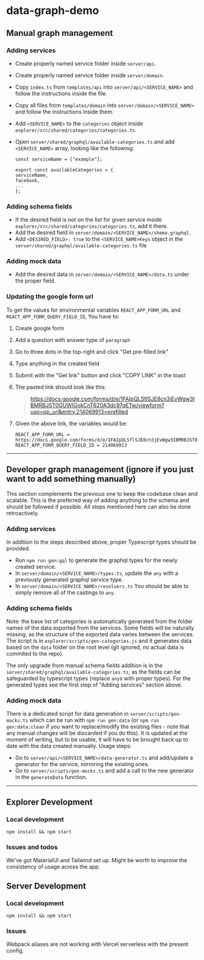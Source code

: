 # data-graph-demo

## Manual graph management

### Adding services

- Create properly named service folder inside `server/api`.
- Create properly named service folder inside `server/domain`.
- Copy `index.ts` from `templates/api` into `server/api/<SERVICE_NAME>` and follow the instructions inside the file.
- Copy all files from `templates/domain` into `server/domain/<SERVICE_NAME>` and follow the instructions inside them.
- Add `<SERVICE_NAME>` to the `categories` object inside `explorer/src/shared/categories/categories.ts`.
- Open `server/shared/graphql/available-categories.ts` and add `<SERVICE_NAME>` array, looking like the following:

  ```
  const serviceName = ["example"];

  export const availableCategories = {
  serviceName,
  facebook,
  ...
  };
  ```

### Adding schema fields

- If the desired field is not on the list for given service inside `explorer/src/shared/categories/categories.ts`, add it there.
- Add the desired field in `server/domain/<SERVICE_NAME>/shema.graphql`.
- Add `<DESIRED_FIELD>: true` to the `<SERVICE_NAME>Keys` object in the `server/shared/graphql/available-categories.ts` file

### Adding mock data

- Add the desired data in `server/domain/<SERVICE_NAME>/data.ts` under the proper field.

### Updating the google form url

To get the values for environmental variables `REACT_APP_FORM_URL` and `REACT_APP_FORM_QUERY_FIELD_ID`, You have to:

1. Create google form
2. Add a question with answer type of `paragraph`
3. Go to three dots in the top-right and click "Get pre-filled link"
4. Type anything in the created field
5. Submit with the "Get link" button and click "COPY LINK" in the toast
6. The pasted link should look like this:

   > https://docs.google.com/forms/d/e/1FAIpQLSflSJE8cn3jEvWgw3IBMRBJST0GUWIGokCnT620A3dc97qETw/viewform?usp=pp_url&entry.214069913=prefilled

7. Given the above link, the variables would be:

   ```
   REACT_APP_FORM_URL = https://docs.google.com/forms/d/e/1FAIpQLSflSJE8cn3jEvWgw3IBMRBJST0GUWIGokCnT620A3dc97qETw/viewform
   REACT_APP_FORM_QUERY_FIELD_ID = 214069913
   ```

---

## Developer graph management (ignore if you just want to add something manually)

This section complements the previous one to keep the codebase clean and scalable. This is the preferred way of adding anything to the schema and should be followed if possible. All steps mentioned here can also be done retroactively.

### Adding services

In addition to the steps described above, proper Typescript types should be provided.

- Run `npm run gen:gql` to generate the graphql types for the newly created service.
- In `server/domain/<SERVICE_NAME>/types.ts`, update the `any` with a previously generated graphql service type.
- In `server/domain/<SERVICE_NAME>/resolvers.ts` You should be able to simply remove all of the castings to `any`.

### Adding schema fields

Note: the base list of categories is automatically generated from the folder names of the data exported from the services. Some fields will be naturally missing, as the structure of the exported data varies between the services. The script is in `explorer/scripts/gen-categories.js` and it generates data based on the `data` folder on the root level (git ignored, no actual data is commited to the repo).

The only upgrade from manual schema fields addition is in the `server/shared/graphql/available-categories.ts`, as the fields can be safeguarded by typescript types (replace `any`s with proper types). For the generated types see the first step of "Adding services" section above.

### Adding mock data

There is a dedicated script for data generation in `server/scripts/gen-mocks.ts` which can be run with `npm run gen:data` (or `npm run gen:data:clean` if you want to replace/modify the existing files - note that any manual changes will be discarded if you do this).
It is updated at the moment of writing, but to be usable, it will have to be brought back up to date with the data created manually.
Usage steps:

- Go to `server/api/<SERVICE_NAME>/data-generator.ts` and add/update a generator for the service, mirroring the existing ones.
- Go to `server/scripts/gen-mocks.ts` and add a call to the new generator in the `generateData` function.

---

## Explorer Development

### Local development

```
npm install && npm start
```

### Issues and todos

We've got MaterialUI and Tailwind set up. Might be worth to improve the consistency of usage across the app.

## Server Development

### Local development

```
npm install && npm start
```

### Issues

Webpack aliases are not working with Vercel serverless with the present config.
